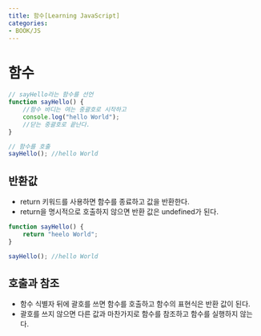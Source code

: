 ```yaml
---
title: 함수[Learning JavaScript]
categories:
- BOOK/JS
---
```

# 함수<br/>

```javascript
// sayHello라는 함수를 선언
function sayHello() {
	//함수 바디는 여는 중괄호로 시작하고
    console.log("hello World");
    //닫는 중괄호로 끝난다.
}

// 함수를 호출
sayHello(); //hello World
```

## 반환값<br/>
- return 키워드를 사용하면 함수를 종료하고 값을 반환한다.<br/>
- return을 명시적으로 호출하지 않으면 반환 값은 undefined가 된다.

```javascript
function sayHello() {
	return "heelo World";
}

sayHello(); //hello World
```

## 호출과 참조<br/>
- 함수 식별자 뒤에 괄호를 쓰면 함수를 호출하고 함수의 표현식은 반환 값이 된다.<br/>
- 괄호를 쓰지 않으면 다른 값과 마찬가지로 함수를 참조하고 함수를 실행하지 않는다.

```javascript

```